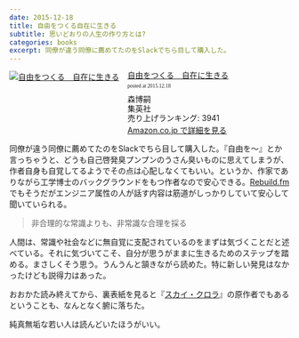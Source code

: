 ```yaml
---
date: 2015-12-18
title: 自由をつくる自在に生きる
subtitle: 思いどおりの人生の作り方とは?
categories: books
excerpt: 同僚が違う同僚に薦めてたのをSlackでちら目して購入した。
---
```


<div class="azlink-box"><div class="azlink-image" style="float:left"><a href="http://www.amazon.co.jp/exec/obidos/ASIN/B00I326W9A/warikiru-22/" name="azlinklink" target="_blank"><img src="http://ecx.images-amazon.com/images/I/51USU6ypfBL._SL160_.jpg" alt="自由をつくる　自在に生きる" style="border:none" /></a></div><div class="azlink-info" style="float:left;margin-left:15px;line-height:120%"><div class="azlink-name" style="margin-bottom:10px;line-height:120%"><a href="http://www.amazon.co.jp/exec/obidos/ASIN/B00I326W9A/warikiru-22/" name="azlinklink" target="_blank">自由をつくる　自在に生きる</a><div class="azlink-powered-date" style="font-size:7pt;margin-top:5px;font-family:verdana;line-height:120%">posted at 2015.12.18</div></div><div class="azlink-detail">森博嗣<br />集英社<br />売り上げランキング: 3941<br /></div><div class="azlink-link" style="margin-top:5px"><a href="http://www.amazon.co.jp/exec/obidos/ASIN/B00I326W9A/warikiru-22/" target="_blank">Amazon.co.jp で詳細を見る</a></div></div><div class="azlink-footer" style="clear:left"></div></div>

同僚が違う同僚に薦めてたのをSlackでちら目して購入した。『自由を〜』とか言っちゃうと、どうも自己啓発臭プンプンのうさん臭いものに思えてしまうが、作者自身も自覚してるようでその点は心配しなくてもいい。というか、作家でありながら工学博士のバックグラウンドをもつ作者なので安心できる。[Rebuild.fm](http://rebuild.fm/)でもそうだがエンジニア属性の人が話す内容は筋道がしっかりしていて安心して聞いていられる。

> 非合理的な常識よりも、非常識な合理を採る

人間は、常識や社会などに無自覚に支配されているのをまずは気づくことだと述べている。それに気づいてこそ、自分が思うがままに生きるためのステップを踏める。まさしくそう思う。うんうんと頷きながら読めた。特に新しい発見はなかったけども説得力はあった。

おおかた読み終えてから、裏表紙を見ると『[スカイ・クロラ](http://www.amazon.co.jp/dp/B001NAW2MK/?tag=warikiru-22)』の原作者でもあるということも、なんとなく腑に落ちた。

純真無垢な若い人は読んどいたほうがいい。